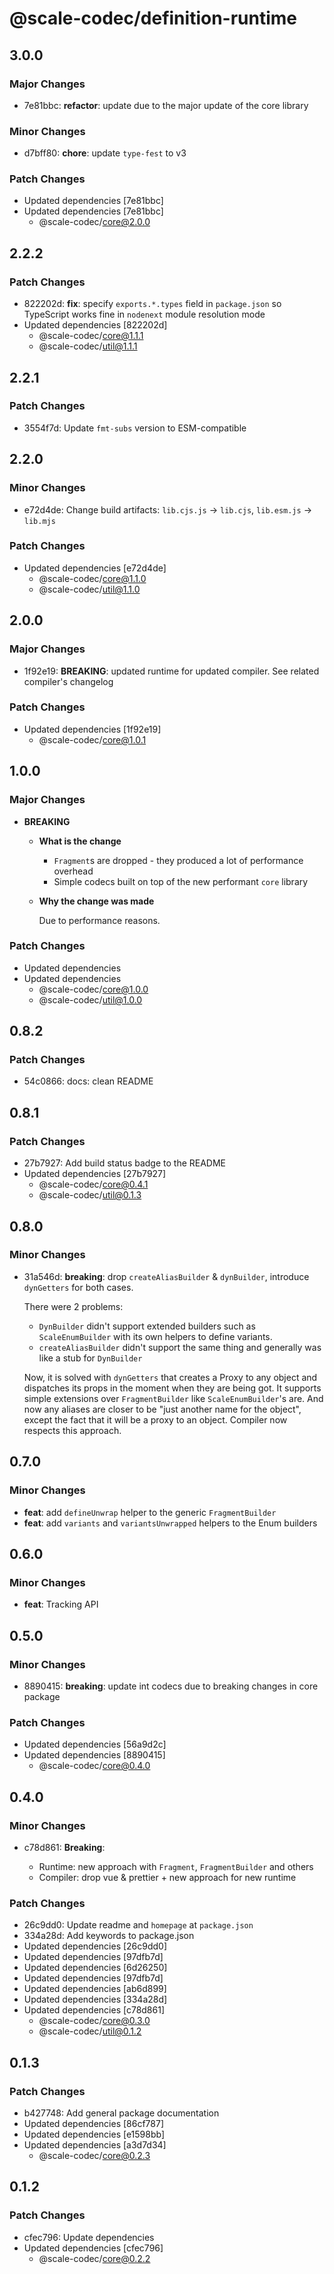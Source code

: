# @scale-codec/definition-runtime

## 3.0.0

### Major Changes

- 7e81bbc: **refactor**: update due to the major update of the core library

### Minor Changes

- d7bff80: **chore**: update `type-fest` to v3

### Patch Changes

- Updated dependencies [7e81bbc]
- Updated dependencies [7e81bbc]
  - @scale-codec/core@2.0.0

## 2.2.2

### Patch Changes

- 822202d: **fix**: specify `exports.*.types` field in `package.json` so TypeScript works fine in `nodenext` module resolution mode
- Updated dependencies [822202d]
  - @scale-codec/core@1.1.1
  - @scale-codec/util@1.1.1

## 2.2.1

### Patch Changes

- 3554f7d: Update `fmt-subs` version to ESM-compatible

## 2.2.0

### Minor Changes

- e72d4de: Change build artifacts: `lib.cjs.js` → `lib.cjs`, `lib.esm.js` → `lib.mjs`

### Patch Changes

- Updated dependencies [e72d4de]
  - @scale-codec/core@1.1.0
  - @scale-codec/util@1.1.0

## 2.0.0

### Major Changes

- 1f92e19: **BREAKING**: updated runtime for updated compiler. See related compiler's changelog

### Patch Changes

- Updated dependencies [1f92e19]
  - @scale-codec/core@1.0.1

## 1.0.0

### Major Changes

- **BREAKING**

  - **What is the change**

    - `Fragment`s are dropped - they produced a lot of performance overhead
    - Simple codecs built on top of the new performant `core` library

  - **Why the change was made**

    Due to performance reasons.

### Patch Changes

- Updated dependencies
- Updated dependencies
  - @scale-codec/core@1.0.0
  - @scale-codec/util@1.0.0

## 0.8.2

### Patch Changes

- 54c0866: docs: clean README

## 0.8.1

### Patch Changes

- 27b7927: Add build status badge to the README
- Updated dependencies [27b7927]
  - @scale-codec/core@0.4.1
  - @scale-codec/util@0.1.3

## 0.8.0

### Minor Changes

- 31a546d: **breaking**: drop `createAliasBuilder` & `dynBuilder`, introduce `dynGetters` for both cases.

  There were 2 problems:

  - `DynBuilder` didn't support extended builders such as `ScaleEnumBuilder` with its own helpers to define variants.
  - `createAliasBuilder` didn't support the same thing and generally was like a stub for `DynBuilder`

  Now, it is solved with `dynGetters` that creates a Proxy to any object and dispatches its props in the moment when they are being got. It supports simple extensions over `FragmentBuilder` like `ScaleEnumBuilder`'s are. And now any aliases are closer to be "just another name for the object", except the fact that it will be a proxy to an object. Compiler now respects this approach.

## 0.7.0

### Minor Changes

- **feat**: add `defineUnwrap` helper to the generic `FragmentBuilder`
- **feat**: add `variants` and `variantsUnwrapped` helpers to the Enum builders

## 0.6.0

### Minor Changes

- **feat**: Tracking API

## 0.5.0

### Minor Changes

- 8890415: **breaking**: update int codecs due to breaking changes in core package

### Patch Changes

- Updated dependencies [56a9d2c]
- Updated dependencies [8890415]
  - @scale-codec/core@0.4.0

## 0.4.0

### Minor Changes

- c78d861: **Breaking**:

  - Runtime: new approach with `Fragment`, `FragmentBuilder` and others
  - Compiler: drop vue & prettier + new approach for new runtime

### Patch Changes

- 26c9dd0: Update readme and `homepage` at `package.json`
- 334a28d: Add keywords to package.json
- Updated dependencies [26c9dd0]
- Updated dependencies [97dfb7d]
- Updated dependencies [6d26250]
- Updated dependencies [97dfb7d]
- Updated dependencies [ab6d899]
- Updated dependencies [334a28d]
- Updated dependencies [c78d861]
  - @scale-codec/core@0.3.0
  - @scale-codec/util@0.1.2

## 0.1.3

### Patch Changes

- b427748: Add general package documentation
- Updated dependencies [86cf787]
- Updated dependencies [e1598bb]
- Updated dependencies [a3d7d34]
  - @scale-codec/core@0.2.3

## 0.1.2

### Patch Changes

- cfec796: Update dependencies
- Updated dependencies [cfec796]
  - @scale-codec/core@0.2.2
